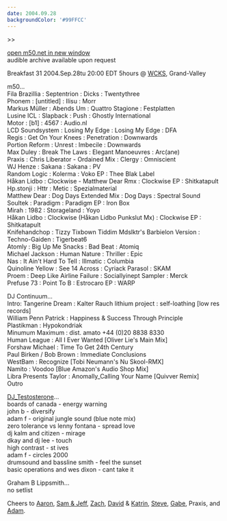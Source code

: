 ```yaml
---
date: 2004.09.28
backgroundColor: '#99FFCC'
---
```


\>>

[open m50.net in new window  
](http://m50.net/)audible archive available upon request

Breakfast 31 2004.Sep.28tu 20:00 EDT 5hours @ [WCKS](http://www.wcks.org/), Grand-Valley  

m50...  
Fila Brazillia : Septentrion : Dicks : Twentythree  
Phonem : \[untitled\] : Ilisu : Morr  
Markus Müller : Abends Um : Quattro Stagione : Festplatten  
Lusine ICL : Slapback : Push : Ghostly International  
Motor : \[b1\] : 4567 : Audio.nl  
LCD Soundsystem : Losing My Edge : Losing My Edge : DFA  
Regis : Get On Your Knees : Penetration : Downwards  
Portion Reform : Unrest : Imbecile : Downwards  
Max Duley : Break The Laws : Elegant Manoeuvres : Arc(ane)  
Praxis : Chris Liberator - Ordained Mix : Clergy : Omniscient  
WJ Henze : Sakana : Sakana : PV  
Random Logic : Kolerma : Voko EP : Thee Blak Label  
Håkan Lidbo : Clockwise - Matthew Dear Rmx : Clockwise EP : Shitkatapult  
Hp.stonji : Httr : Metic : Spezialmaterial  
Matthew Dear : Dog Days Extended Mix : Dog Days : Spectral Sound  
Soultek : Paradigm : Paradigm EP : Iron Box  
Mirah : 1982 : Storageland : Yoyo  
Håkan Lidbo : Clockwise (Håkan Lidbo Punkslut Mx) : Clockwise EP : Shitkatapult  
Knifehandchop : Tizzy Tixbown Tiddim Mdslktr's Barbielon Version : Techno-Gaiden : Tigerbeat6  
Atomly : Big Up Me Snacks : Bad Beat : Atomiq  
Michael Jackson : Human Nature : Thriller : Epic  
Nas : It Ain't Hard To Tell : Illmatic : Columbia  
Quinoline Yellow : See 14 Across : Cyriack Parasol : SKAM  
Proem : Deep Like Airline Failure : Sociallyinept Sampler : Merck  
Prefuse 73 : Point To B : Estrocaro EP : WARP  

DJ Continuum...  
Intro: Tangerine Dream : Kalter Rauch lithium project : self-loathing \[low res records\]  
William Penn Patrick : Happiness & Success Through Principle  
Plastikman : Hypokondriak  
Minumum Maximum : dist. amato +44 (0)20 8838 8330  
Human League : All I Ever Wanted \[Oliver Lie's Main Mix\]  
Forshaw Michael : Time To Get 24th Century  
Paul Birken / Bob Brown : Immediate Conclusions  
WestBam : Recognize \[Tobi Neumann's Nu Skool-RMX\]  
Namito : Voodoo \[Blue Amazon's Audio Shop Mix\]  
Libra Presents Taylor : Anomally\_Calling Your Name \[Quivver Remix\]  
Outro  

[DJ\_Testosterone](http://www.elleinad.ca/)...  
boards of canada - energy warning  
john b - diversify  
adam f - original jungle sound (blue note mix)  
zero tolerance vs lenny fontana - spread love  
dj kalm and citizen - mirage  
dkay and dj lee - touch  
high contrast - st ives  
adam f - circles 2000  
drumsound and bassline smith - feel the sunset  
basic operations and wes dixon - cant take it  

Graham B Lippsmith...  
no setlist  

Cheers to [Aaron](http://www.aaronmichelson.com/), [Sam & Jeff](http://www.ghostly.com/), [Zach](http://www.zacharylubin.com/), [David](http://www.forcedexposure.com/) & [Katrin](http://www.shitkatapult.com/), [Steve](http://www.elektricitymusic.com/), [Gabe](http://www.m3rck.net/), Praxis, and [Adam](http://www.atomly.com/).